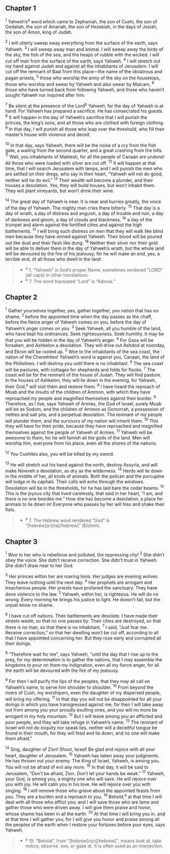 ## Chapter 1

<sup>1</sup> Yahweh’s<sup>a</sup> word which came to Zephaniah, the son of Cushi, the son of Gedaliah, the son of Amariah, the son of Hezekiah, in the days of Josiah, the son of Amon, king of Judah.

<sup>2</sup> I will utterly sweep away everything from the surface of the earth, says Yahweh.
<sup>3</sup> I will sweep away man and animal. I will sweep away the birds of the sky, the fish of the sea, and the heaps of rubble with the wicked. I will cut off man from the surface of the earth, says Yahweh.
<sup>4</sup> I will stretch out my hand against Judah and against all the inhabitants of Jerusalem. I will cut off the remnant of Baal from this place—the name of the idolatrous and pagan priests,
<sup>5</sup> those who worship the army of the sky on the housetops, those who worship and swear by Yahweh and also swear by Malcam,
<sup>6</sup> those who have turned back from following Yahweh, and those who haven’t sought Yahweh nor inquired after him.

<sup>7</sup> Be silent at the presence of the Lord<sup>b</sup> Yahweh, for the day of Yahweh is at hand. For Yahweh has prepared a sacrifice. He has consecrated his guests.
<sup>8</sup> It will happen in the day of Yahweh’s sacrifice that I will punish the princes, the king’s sons, and all those who are clothed with foreign clothing.
<sup>9</sup> In that day, I will punish all those who leap over the threshold, who fill their master’s house with violence and deceit.

<sup>10</sup> In that day, says Yahweh, there will be the noise of a cry from the fish gate, a wailing from the second quarter, and a great crashing from the hills.
<sup>11</sup> Wail, you inhabitants of Maktesh, for all the people of Canaan are undone! All those who were loaded with silver are cut off.
<sup>12</sup> It will happen at that time, that I will search Jerusalem with lamps, and I will punish the men who are settled on their dregs, who say in their heart, “Yahweh will not do good, neither will he do evil.”
<sup>13</sup> Their wealth will become a plunder, and their houses a desolation. Yes, they will build houses, but won’t inhabit them. They will plant vineyards, but won’t drink their wine.

<sup>14</sup> The great day of Yahweh is near. It is near and hurries greatly, the voice of the day of Yahweh. The mighty man cries there bitterly.
<sup>15</sup> That day is a day of wrath, a day of distress and anguish, a day of trouble and ruin, a day of darkness and gloom, a day of clouds and blackness,
<sup>16</sup> a day of the trumpet and alarm against the fortified cities and against the high battlements.
<sup>17</sup> I will bring such distress on men that they will walk like blind men because they have sinned against Yahweh. Their blood will be poured out like dust and their flesh like dung.
<sup>18</sup> Neither their silver nor their gold will be able to deliver them in the day of Yahweh’s wrath, but the whole land will be devoured by the fire of his jealousy; for he will make an end, yes, a terrible end, of all those who dwell in the land.

> - <sup>a</sup> 1. “Yahweh” is God’s proper Name, sometimes rendered “LORD” (all caps) in other translations.
> - <sup>b</sup> 7. The word translated “Lord” is “Adonai.”

## Chapter 2

<sup>1</sup> Gather yourselves together, yes, gather together, you nation that has no shame,
<sup>2</sup> before the appointed time when the day passes as the chaff, before the fierce anger of Yahweh comes on you, before the day of Yahweh’s anger comes on you.
<sup>3</sup> Seek Yahweh, all you humble of the land, who have kept his ordinances. Seek righteousness. Seek humility. It may be that you will be hidden in the day of Yahweh’s anger.
<sup>4</sup> For Gaza will be forsaken, and Ashkelon a desolation. They will drive out Ashdod at noonday, and Ekron will be rooted up.
<sup>5</sup> Woe to the inhabitants of the sea coast, the nation of the Cherethites! Yahweh’s word is against you, Canaan, the land of the Philistines. I will destroy you until there is no inhabitant.
<sup>6</sup> The sea coast will be pastures, with cottages for shepherds and folds for flocks.
<sup>7</sup> The coast will be for the remnant of the house of Judah. They will find pasture. In the houses of Ashkelon, they will lie down in the evening, for Yahweh, their God,<sup>a</sup> will visit them and restore them.
<sup>8</sup> I have heard the reproach of Moab and the insults of the children of Ammon, with which they have reproached my people and magnified themselves against their border.
<sup>9</sup> Therefore, as I live, says Yahweh of Armies, the God of Israel, surely Moab will be as Sodom, and the children of Ammon as Gomorrah, a possession of nettles and salt pits, and a perpetual desolation. The remnant of my people will plunder them, and the survivors of my nation will inherit them.
<sup>10</sup> This they will have for their pride, because they have reproached and magnified themselves against the people of Yahweh of Armies.
<sup>11</sup> Yahweh will be awesome to them, for he will famish all the gods of the land. Men will worship him, everyone from his place, even all the shores of the nations.

<sup>12</sup> You Cushites also, you will be killed by my sword.

<sup>13</sup> He will stretch out his hand against the north, destroy Assyria, and will make Nineveh a desolation, as dry as the wilderness.
<sup>14</sup> Herds will lie down in the middle of her, all kinds of animals. Both the pelican and the porcupine will lodge in its capitals. Their calls will echo through the windows. Desolation will be in the thresholds, for he has laid bare the cedar beams.
<sup>15</sup> This is the joyous city that lived carelessly, that said in her heart, “I am, and there is no one besides me.” How she has become a desolation, a place for animals to lie down in! Everyone who passes by her will hiss and shake their fists.

> - <sup>a</sup> 7. The Hebrew word rendered “God” is “[hebrew]אֱלֹהִ֑ים[/hebrew]” (Elohim).

## Chapter 3

<sup>1</sup> Woe to her who is rebellious and polluted, the oppressing city!
<sup>2</sup> She didn’t obey the voice. She didn’t receive correction. She didn’t trust in Yahweh. She didn’t draw near to her God.

<sup>3</sup> Her princes within her are roaring lions. Her judges are evening wolves. They leave nothing until the next day.
<sup>4</sup> Her prophets are arrogant and treacherous people. Her priests have profaned the sanctuary. They have done violence to the law.
<sup>5</sup> Yahweh, within her, is righteous. He will do no wrong. Every morning he brings his justice to light. He doesn’t fail, but the unjust know no shame.

<sup>6</sup> I have cut off nations. Their battlements are desolate. I have made their streets waste, so that no one passes by. Their cities are destroyed, so that there is no man, so that there is no inhabitant.
<sup>7</sup> I said, “Just fear me. Receive correction,” so that her dwelling won’t be cut off, according to all that I have appointed concerning her. But they rose early and corrupted all their doings.

<sup>8</sup> “Therefore wait for me”, says Yahweh, “until the day that I rise up to the prey, for my determination is to gather the nations, that I may assemble the kingdoms to pour on them my indignation, even all my fierce anger, for all the earth will be devoured with the fire of my jealousy.

<sup>9</sup> For then I will purify the lips of the peoples, that they may all call on Yahweh’s name, to serve him shoulder to shoulder.
<sup>10</sup> From beyond the rivers of Cush, my worshipers, even the daughter of my dispersed people, will bring my offering.
<sup>11</sup> In that day you will not be disappointed for all your doings in which you have transgressed against me; for then I will take away out from among you your proudly exulting ones, and you will no more be arrogant in my holy mountain.
<sup>12</sup> But I will leave among you an afflicted and poor people, and they will take refuge in Yahweh’s name.
<sup>13</sup> The remnant of Israel will not do iniquity nor speak lies, neither will a deceitful tongue be found in their mouth, for they will feed and lie down, and no one will make them afraid.”

<sup>14</sup> Sing, daughter of Zion! Shout, Israel! Be glad and rejoice with all your heart, daughter of Jerusalem.
<sup>15</sup> Yahweh has taken away your judgments. He has thrown out your enemy. The King of Israel, Yahweh, is among you. You will not be afraid of evil any more.
<sup>16</sup> In that day, it will be said to Jerusalem, “Don’t be afraid, Zion. Don’t let your hands be weak.”
<sup>17</sup> Yahweh, your God, is among you, a mighty one who will save. He will rejoice over you with joy. He will calm you in his love. He will rejoice over you with singing.
<sup>18</sup> I will remove those who grieve about the appointed feasts from you. They are a burden and a reproach to you.
<sup>19</sup> Behold,<sup>a</sup> at that time I will deal with all those who afflict you; and I will save those who are lame and gather those who were driven away. I will give them praise and honor, whose shame has been in all the earth.
<sup>20</sup> At that time I will bring you in, and at that time I will gather you; for I will give you honor and praise among all the peoples of the earth when I restore your fortunes before your eyes, says Yahweh.

> - <sup>a</sup> 19. “Behold”, from “[hebrew]הִנֵּה[/hebrew]”, means look at, take notice, observe, see, or gaze at. It is often used as an interjection.

